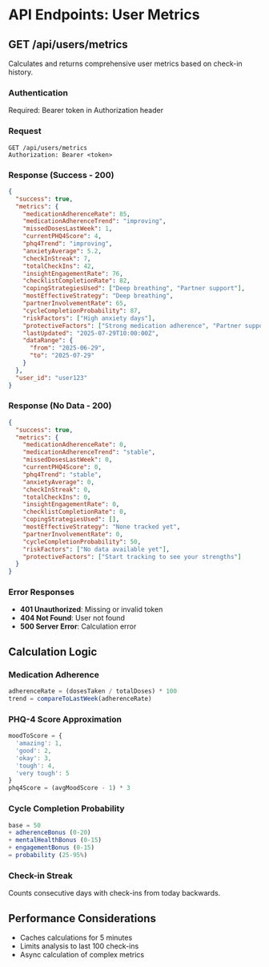 # API Endpoints: User Metrics

## GET /api/users/metrics

Calculates and returns comprehensive user metrics based on check-in history.

### Authentication
Required: Bearer token in Authorization header

### Request
```http
GET /api/users/metrics
Authorization: Bearer <token>
```

### Response (Success - 200)
```json
{
  "success": true,
  "metrics": {
    "medicationAdherenceRate": 85,
    "medicationAdherenceTrend": "improving",
    "missedDosesLastWeek": 1,
    "currentPHQ4Score": 4,
    "phq4Trend": "improving",
    "anxietyAverage": 5.2,
    "checkInStreak": 7,
    "totalCheckIns": 42,
    "insightEngagementRate": 76,
    "checklistCompletionRate": 82,
    "copingStrategiesUsed": ["Deep breathing", "Partner support"],
    "mostEffectiveStrategy": "Deep breathing",
    "partnerInvolvementRate": 65,
    "cycleCompletionProbability": 87,
    "riskFactors": ["High anxiety days"],
    "protectiveFactors": ["Strong medication adherence", "Partner support"],
    "lastUpdated": "2025-07-29T10:00:00Z",
    "dataRange": {
      "from": "2025-06-29",
      "to": "2025-07-29"
    }
  },
  "user_id": "user123"
}
```

### Response (No Data - 200)
```json
{
  "success": true,
  "metrics": {
    "medicationAdherenceRate": 0,
    "medicationAdherenceTrend": "stable",
    "missedDosesLastWeek": 0,
    "currentPHQ4Score": 0,
    "phq4Trend": "stable",
    "anxietyAverage": 0,
    "checkInStreak": 0,
    "totalCheckIns": 0,
    "insightEngagementRate": 0,
    "checklistCompletionRate": 0,
    "copingStrategiesUsed": [],
    "mostEffectiveStrategy": "None tracked yet",
    "partnerInvolvementRate": 0,
    "cycleCompletionProbability": 50,
    "riskFactors": ["No data available yet"],
    "protectiveFactors": ["Start tracking to see your strengths"]
  }
}
```

### Error Responses
- **401 Unauthorized**: Missing or invalid token
- **404 Not Found**: User not found
- **500 Server Error**: Calculation error

## Calculation Logic

### Medication Adherence
```javascript
adherenceRate = (dosesTaken / totalDoses) * 100
trend = compareToLastWeek(adherenceRate)
```

### PHQ-4 Score Approximation
```javascript
moodToScore = {
  'amazing': 1,
  'good': 2,
  'okay': 3,
  'tough': 4,
  'very tough': 5
}
phq4Score = (avgMoodScore - 1) * 3
```

### Cycle Completion Probability
```javascript
base = 50
+ adherenceBonus (0-20)
+ mentalHealthBonus (0-15)
+ engagementBonus (0-15)
= probability (25-95%)
```

### Check-in Streak
Counts consecutive days with check-ins from today backwards.

## Performance Considerations
- Caches calculations for 5 minutes
- Limits analysis to last 100 check-ins
- Async calculation of complex metrics